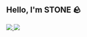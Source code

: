 <h2>Hello, I'm STONE 🪨</h2>

<a href="https://instagram.com/p-samaname" target="blank">
    <img src="https://img.shields.io/badge/instagram-E4405F?style=flat&logo=instagram&logoColor=white"/>
</a>
<a href="https://velog.io/@p-samename" target="blank">
    <img src="https://img.shields.io/badge/velog-20C997?style=flat&logo=velog&logoColor=white"/>
</a>


